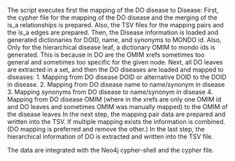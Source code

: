 The script executes first the mapping of the DO disease to Disease:
    First, the cypher file for the mapping of the DO disease and the merging of the is_a relationships is prepared. Also, the TSV files for the mapping pairs and the is_a edges are prepared.
    Then, the Disease information is loaded and generated dictionaries for DOID, name, and synonyms to MONDO id. Also, Only for the hierarchical disease leaf, a dictionary OMIM to mondo ids is generated. This is because in DO are the OMIM xrefs sometimes too general and sometimes too specific for the given node. 
    Next,  all DO leaves are extracted in a set, and then the DO diseases are loaded and mapped to diseases:
        1. Mapping from DO disease DOID or alternative DOID to the DOID in disease.
        2. Mapping from DO disease name to name/synonym in disease
        3. Mapping synonyms from DO disease to name/synonym in disease
        4. Mapping from DO disease OMIM (where in the xrefs are only one OMIM id and DO leaves and sometimes OMIM was manually mapped) to the OMIM of the disease leaves 
    In the next step, the mapping pair data are prepared and written into the TSV. If multiple mapping exists the information is combined. (DO mapping is preferred and remove the other.)
    In the last step, the hierarchical information of DO is extracted and written into the TSV file.

The data are integrated with the Neo4j cypher-shell and the cypher file.
    

